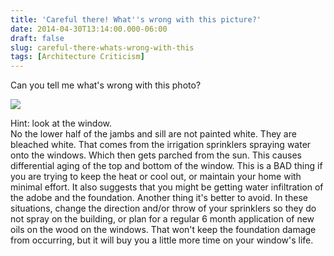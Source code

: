```yaml
---
title: 'Careful there! What''s wrong with this picture?'
date: 2014-04-30T13:14:00.000-06:00
draft: false
slug: careful-there-whats-wrong-with-this
tags: [Architecture Criticism]
---
```


Can you tell me what's wrong with this photo?  
  

![](/images/blog/legacy/DSC00913+(2)+(Large).JPG)

  
Hint: look at the window.  
No the lower half of the jambs and sill are not painted white. They are bleached white. That comes from the irrigation sprinklers spraying water onto the windows. Which then gets parched from the sun. This causes differential aging of the top and bottom of the window. This is a BAD thing if you are trying to keep the heat or cool out, or maintain your home with minimal effort. It also suggests that you might be getting water infiltration of the adobe and the foundation. Another thing it's better to avoid. In these situations, change the direction and/or throw of your sprinklers so they do not spray on the building, or plan for a regular 6 month application of new oils on the wood on the windows. That won't keep the foundation damage from occurring, but it will buy you a little more time on your window's life.